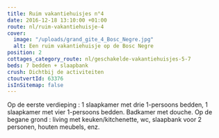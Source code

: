 ```yaml
---
title: Ruim vakantiehuisjes n°4
date: 2016-12-18 13:10:00 +01:00
route: nl/ruim-vakantiehuisje-4
cover:
  image: "/uploads/grand_gite_4_Bosc_Negre.jpg"
  alt: Een ruim vakantiehuisje op de Bosc Negre
position: 2
cottages_category_route: nl/geschakelde-vakantiehuisjes-5-7
beds: 7 bedden + slaapbank
crush: Dichtbij de activiteiten
ctoutvertId: 63376
isInSitemap: false
---
```


Op de eerste verdieping : 1 slaapkamer met drie 1-persoons bedden, 1 slaapkamer met vier 1-persoons bedden. Badkamer met douche. Op de begane grond : living met keuken/kitchenette, wc, slaapbank voor 2 personen, houten meubels, enz.
